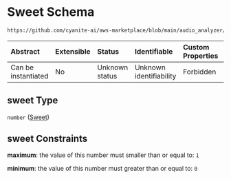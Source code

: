 # Sweet Schema

```txt
https://github.com/cyanite-ai/aws-marketplace/blob/main/audio_analyzer/schemes/marketplace_v1/schema/TaggingV8.schema.json#/$defs/MoodAdvancedScoresV1/properties/sweet
```



| Abstract            | Extensible | Status         | Identifiable            | Custom Properties | Additional Properties | Access Restrictions | Defined In                                                                     |
| :------------------ | :--------- | :------------- | :---------------------- | :---------------- | :-------------------- | :------------------ | :----------------------------------------------------------------------------- |
| Can be instantiated | No         | Unknown status | Unknown identifiability | Forbidden         | Allowed               | none                | [TaggingV8.schema.json\*](../out/TaggingV8.schema.json "open original schema") |

## sweet Type

`number` ([Sweet](taggingv8-defs-moodadvancedscoresv1-properties-sweet.md))

## sweet Constraints

**maximum**: the value of this number must smaller than or equal to: `1`

**minimum**: the value of this number must greater than or equal to: `0`
